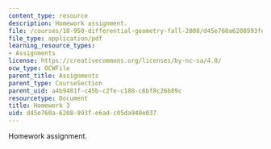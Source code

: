```yaml
---
content_type: resource
description: Homework assignment.
file: /courses/18-950-differential-geometry-fall-2008/d45e760a6208993fe6adc05da940e037_homework3.pdf
file_type: application/pdf
learning_resource_types:
- Assignments
license: https://creativecommons.org/licenses/by-nc-sa/4.0/
ocw_type: OCWFile
parent_title: Assignments
parent_type: CourseSection
parent_uid: a4b9481f-c45b-c2fe-c188-c6bf8c26b89c
resourcetype: Document
title: Homework 3
uid: d45e760a-6208-993f-e6ad-c05da940e037
---
```

Homework assignment.